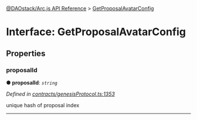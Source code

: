 [@DAOstack/Arc.js API Reference](../README.md) > [GetProposalAvatarConfig](../interfaces/getproposalavatarconfig.md)



# Interface: GetProposalAvatarConfig


## Properties
<a id="proposalid"></a>

###  proposalId

**●  proposalId**:  *`string`* 

*Defined in [contracts/genesisProtocol.ts:1353](https://github.com/daostack/arc.js/blob/0fff6d4/lib/contracts/genesisProtocol.ts#L1353)*



unique hash of proposal index




___


